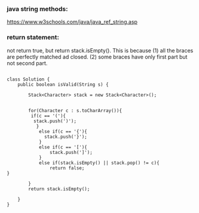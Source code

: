 
### java string methods:
https://www.w3schools.com/java/java_ref_string.asp


### return statement:
not return true, but return stack.isEmpty(). This is because (1) all the braces are perfectly matched ad closed. (2) some braces have only 
first part but not second part.



```

class Solution {
    public boolean isValid(String s) {
    
        Stack<Character> stack = new Stack<Character>();
        
        
        for(Character c : s.toCharArray()){
         if(c == '('){
          stack.push(')');
           }
            else if(c == '{'){
              stack.push('}');  
            }
            else if(c == '['){
                stack.push(']');
            }
            else if(stack.isEmpty() || stack.pop() != c){
                return false;
}
        
        }
        return stack.isEmpty();
        
    }
}

```

